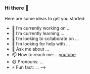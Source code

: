 ### Hi there 👋



Here are some ideas to get you started:

- 🔭 I’m currently working on ...
- 🌱 I’m currently learning ...
- 👯 I’m looking to collaborate on ...
- 🤔 I’m looking for help with ...
- 💬 Ask me about ...
- 📫 How to reach me: ...[youtube](https://www.youtube.com/watch?v=Y1z7_GfEPiE)
- 😄 Pronouns: ...
- ⚡ Fun fact: ...
-->

